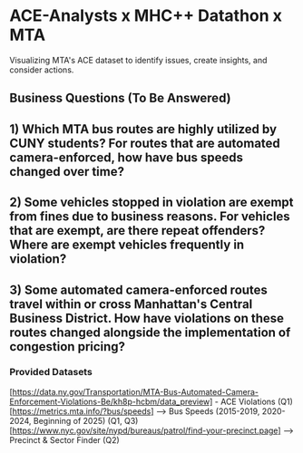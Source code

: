# ACE-Analysts x MHC++ Datathon x MTA
Visualizing MTA's ACE dataset to identify issues, create insights, and consider actions.

## Business Questions (To Be Answered)
## 1) Which MTA bus routes are highly utilized by CUNY students? For routes that are automated camera-enforced, how have bus speeds changed over time?

## 2) Some vehicles stopped in violation are exempt from fines due to business reasons. For vehicles that are exempt, are there repeat offenders? Where are exempt vehicles frequently in violation?

## 3) Some automated camera-enforced routes travel within or cross Manhattan's Central Business District. How have violations on these routes changed alongside the implementation of congestion pricing?

### Provided Datasets
[https://data.ny.gov/Transportation/MTA-Bus-Automated-Camera-Enforcement-Violations-Be/kh8p-hcbm/data_preview] - ACE Violations (Q1) 
[https://metrics.mta.info/?bus/speeds] --> Bus Speeds (2015-2019, 2020-2024, Beginning of 2025) (Q1, Q3)
[https://www.nyc.gov/site/nypd/bureaus/patrol/find-your-precinct.page] --> Precinct & Sector Finder (Q2)
